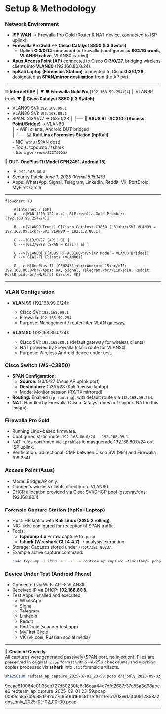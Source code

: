 # Setup & Methodology  

### Network Environment  
- **ISP WAN** → Firewalla Pro Gold (Router & NAT device, connected to ISP uplink)  
- **Firewalla Pro Gold** ↔ **Cisco Catalyst 3850 (L3 Switch)**  
  - Uplink **Gi3/0/12** connected to Firewalla (configured as **802.1Q trunk, VLAN99 native**, VLAN80 carried).  
- **Asus Access Point (AP)** connected to Cisco **Gi3/0/27**, bridging wireless clients into **VLAN80** (192.168.80.0/24).  
- **hpKali Laptop (Forensics Station)** connected to Cisco **Gi3/0/28**, designated as **SPAN/mirror destination** from the AP port.  

---

🌐 **Internet/ISP**
   │
   ▼
🛡 **Firewalla Gold Pro** (`192.168.99.254/24`)
   │ VLAN99 trunk
   ▼
🔀 **Cisco Catalyst 3850 (L3 Switch)**
   - VLAN99 SVI: `192.168.99.1`
   - VLAN80 SVI: `192.168.80.1`
   - SPAN: Gi3/0/27 → Gi3/0/28
   │
   ├── 📡 **ASUS RT‑AC3100 (Access Point/Bridge)** → VLAN80  
   │       - WiFi clients, Android DUT bridged  
   │
   └── 💻 **Kali Linux Forensics Station (hpKali)**  
           - NIC: `eth0` (SPAN dest)  
           - Tools: tcpdump / tshark  
           - Storage: `/root/ZEIT8023/`  
 
📱 **DUT: OnePlus 11 (Model CPH2451, Android 15)**  
- IP: `192.168.80.8`  
- Security Patch: *June 1, 2025 (Kernel 5.15.149)*  
- Apps: WhatsApp, Signal, Telegram, LinkedIn, Reddit, VK, PortDroid, MyFirst Circle

---

```mermaid
flowchart TD

    A[Internet / ISP] 
    A -->|WAN (100.122.x.x)| B[Firewalla Gold Pro<br/>(192.168.99.254/24)]

    B -->|VLAN99 Trunk| C[Cisco Catalyst C3850 (L3)<br/>SVI VLAN99 = 192.168.99.1<br/>SVI VLAN80 = 192.168.80.1]

    C ---|Gi3/0/27 (AP)| D[ ]
    C ---|Gi3/0/28 (SPAN → Kali)| E[ ]

    C -->|VLAN80| F[ASUS RT-AC3100<br/>(AP Mode → VLAN80 Bridge)]
    F --> G[Wi-Fi Clients (VLAN80)]

    G --> H[OnePlus 11 (CPH2451)<br/>Android 15<br/>IP: 192.168.80.8<br/>Apps: WA, Signal, Telegram,<br/>LinkedIn, Reddit, PortDroid,<br/>MyFirst Circle, VK]

```

---
                

### VLAN Configuration  
- **VLAN 99** (192.168.99.0/24):  
  - Cisco SVI: `192.168.99.1`  
  - Firewalla: `192.168.99.254`  
  - Purpose: Management / router inter‑VLAN gateway.  

- **VLAN 80** (192.168.80.0/24):  
  - Cisco SVI: `192.168.80.1` (default gateway for wireless clients)  
  - NAT provided by Firewalla (static route for VLAN80).  
  - Purpose: Wireless Android device under test.  

### Cisco Switch (WS-C3850)  
- **SPAN Configuration:**  
  - **Source:** Gi3/0/27 (Asus AP uplink port)  
  - **Destination:** Gi3/0/28 (Kali forensic laptop)  
  - Mode: Monitor session (RX/TX mirrored)  
- **Routing:** Enabled (`ip routing`), with default route via `192.168.99.254`.  
- **NAT:** Handled by Firewalla (Cisco Catalyst does not support NAT in this image).  

### Firewalla Pro Gold  
- Running Linux‑based firmware.  
- Configured static route: `192.168.80.0/24 → 192.168.99.1`.  
- NAT rules confirmed via `iptables` to masquerade 192.168.80.0/24 out ISP uplink.  
- Verification: bidirectional ICMP between Cisco SVI (99.1) and Firewalla (99.254).  

### Access Point (Asus)  
- Mode: Bridge/AP only.  
- Connects wireless clients directly into VLAN80.  
- DHCP allocation provided via Cisco SVI/DHCP pool (gateway/dns: 192.168.80.1).  

### Forensic Capture Station (hpKali Laptop)  
- Host: HP laptop with **Kali Linux (2025.2 rolling)**.  
- NIC: `eth0` configured for reception of SPAN traffic.  
- Tools:  
  - **tcpdump 4.x** → raw capture to `.pcap`  
  - **tshark (Wireshark CLI 4.4.7)** → analysis extraction  
- Storage: Captures stored under `/root/ZEIT8023/`.  
- Example active capture command:  
  ```bash
  sudo tcpdump -i eth0 -nn -s0 -w redteam_ap_capture_<timestamp>.pcap
  ```  

### Device Under Test (Android Phone)  
- Connected via Wi‑Fi AP → VLAN80.  
- Received IP via DHCP: **192.168.80.8**.  
- Test Apps Installed and executed:  
  - WhatsApp  
  - Signal  
  - Telegram  
  - LinkedIn  
  - Reddit  
  - PortDroid (scanner test app)  
  - MyFirst Circle  
  - VK (vk.com, Russian social media)  

---

📌 **Chain of Custody**  
All captures were generated passively (SPAN port, no injection). Files are preserved in original `.pcap` format with SHA‑256 checksums, and working copies processed via **tshark** into `.txt` forensic artifacts.  

```bash
sha256sum redteam_ap_capture_2025-09-01_23-59.pcap dns_only_2025-09-02_00-00.pcap
```

9ceac810064e01135cb727d50230fc6e16eaa44c7dfd2687e37d55a3d98abee6  redteam_ap_capture_2025-09-01_23-59.pcap
0099ca8a749c89d792d77c95f94168f3d11e1f6111e1b1703e61a340912858a2  dns_only_2025-09-02_00-00.pcap

---


